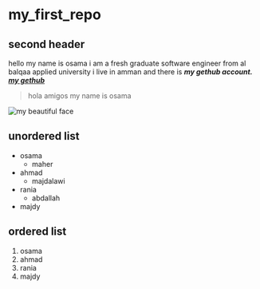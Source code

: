 # my_first_repo

## second header

hello my name is osama  i am a fresh graduate software engineer from al balqaa
applied university i live in amman and there is **_my gethub account._**
[**_my gethub_**](https://github.com/osamadado123)
> hola amigos my name is osama

![my beautiful face](https://scontent.xx.fbcdn.net/v/t1.15752-9/293503574_791470138656226_9209067551600292148_n.png?_nc_cat=104&ccb=1-7&_nc_sid=aee45a&_nc_eui2=AeH34nn7kAfCcZm4Ojz3AD8Igwn9tE5YQtiDCf20TlhC2GWr8PAn_PrlY8VxN0CjFajv8yLOyBBMxZTYRPTkYNwC&_nc_ohc=NtZxwnlM6fgAX8oHitr&_nc_oc=AQlPbKY02gEwJfsguKwvsN3qqtEOWRnVL0w7tSTJSZkl3luuxa2A39U-xAj3WQr7Ltt0m3OM0CFzdwcfX94OkRaJ&_nc_ad=z-m&_nc_cid=0&_nc_ht=scontent.xx&oh=03_AVIe5aBw2_cFFJNhhPeZctReCA8fHllfwNY7i7GRataAxw&oe=630434C8)

## unordered list

* osama
  * maher
* ahmad
  * majdalawi
* rania
  * abdallah
* majdy

## ordered list

1. osama
2. ahmad
3. rania
4. majdy
